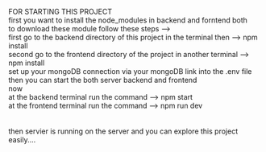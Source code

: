 FOR STARTING THIS PROJECT </br>
first you want to install the node_modules in backend and forntend both </br>
to download these module follow these steps --> </br>
first go to the backend directory of this project in the terminal then --> npm install </br>
second go to the frontend directory of the project in another terminal --> npm install </br>
set up your mongoDB connection via your mongoDB link into the .env file then you can start the both server backend and frontend </br>
now </br>
at the backend terminal run the command --> npm start </br>
at the frontend terminal run the command --> npm run dev </br>
</br></br>
then servier is running on the server and you can explore this project easily.... </br>
